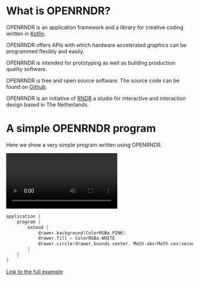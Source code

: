
# What is OPENRNDR?

OPENRNDR is an application framework and a library for creative coding written in [Kotlin](https://kotlinlang.org).

OPENRNDR offers APIs with which hardware accelerated graphics can be programmed flexibly and easily.

OPENRNDR is intended for prototyping as well as building production quality software.

OPENRNDR is free and open source software. The source code can be found on [Github](https://github.com/openrndr/openrndr).

OPENRNDR is an initiative of [RNDR](http://rndr.studio) a studio for interactive and interaction design based in The Netherlands.


# A simple OPENRNDR program
Here we show a very simple program written using OPENRNDR.

<video controls>
    <source src="media/what-is-001.mp4" type="video/mp4"></source>
</video>


```kotlin
application {
    program {
        extend {
            drawer.background(ColorRGBa.PINK)
            drawer.fill = ColorRGBa.WHITE
            drawer.circle(drawer.bounds.center, Math.abs(Math.cos(seconds)) * height * 0.5)
        }
    }
}
```

[Link to the full example](https://github.com/openrndr/openrndr-examples/blob/master/src/main/kotlin/examples/01_Before_you_start/C00WhatIsOPENRNDR000.kt)
